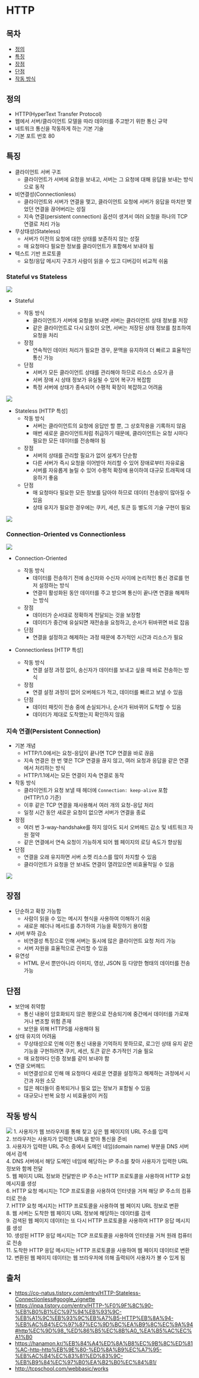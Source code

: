 # HTTP

## 목차

- [정의](#정의)
- [특징](#특징)
- [장점](#장점)
- [단점](#단점)
- [작동 방식](#작동-방식)

## 정의

- HTTP(HyperText Transfer Protocol)
- 웹에서 서버/클라이언트 모델을 따라 데이터를 주고받기 위한 통신 규약
- 네트워크 통신을 작동하게 하는 기본 기술
- 기본 포트 번호 80

## 특징

- 클라이언트 서버 구조
  - 클라이언트가 서버에 요청을 보내고, 서버는 그 요청에 대해 응답을 보내는 방식으로 동작
- 비연결성(Connectionless)
  - 클라이언트와 서버가 연결을 맺고, 클라이언트 요청에 서버가 응답을 마치만 맺었던 연결을 끊어버리는 성질
  - 지속 연결(persistent connection) 옵션이 생겨서 여러 요청을 하나의 TCP 연결로 처리 가능
- 무상태성(Stateless)
  - 서버가 이전의 요청에 대한 상태를 보존하지 않는 성질
  - 매 요청마다 필요한 정보를 클라이언트가 포함해서 보내야 됨
- 텍스트 기반 프로토콜
  - 요청/응답 메시지 구조가 사람이 읽을 수 있고 디버깅이 비교적 쉬움

### Stateful vs Stateless

<img src="./img/http/stateless-stateful.jpeg">

- Stateful

  - 작동 방식
    - 클라이언트가 서버에 요청을 보내면 서버는 클라이언트 상태 정보를 저장
    - 같은 클라이언트로 다시 요청이 오면, 서버는 저장된 상태 정보를 참조하여 요청을 처리
  - 장점
    - 연속적인 데이터 처리가 필요한 경우, 문맥을 유지하여 더 빠르고 효율적인 통신 가능
  - 단점
    - 서버가 모든 클라이언트 상태를 관리해야 하므로 리소스 소모가 큼
    - 서버 장애 시 상태 정보가 유실될 수 있어 복구가 복잡함
    - 특정 서버에 상태가 종속되어 수평적 확장이 복잡하고 어려움

<img src="./img/http/stateful.png">

- Stateless [HTTP 특성]
  - 작동 방식
    - 서버는 클라이언트의 요청에 응답만 할 뿐, 그 상호작용을 기록하지 않음
    - 매번 새로운 클라이언트처럼 취급하기 때문에, 클라이언트는 요청 시마다 필요한 모든 데이터를 전송해야 됨
  - 장점
    - 서버의 상태를 관리할 필요가 없어 설계가 단순함
    - 다른 서버가 즉시 요청을 이어받아 처리할 수 있어 장애로부터 자유로움
    - 서버를 자유롭게 늘릴 수 있어 수평적 확장에 용이하여 대규모 트래픽에 대응하기 좋음
  - 단점
    - 매 요청마다 필요한 모든 정보를 담아야 하므로 데이터 전송량이 많아질 수 있음
    - 상태 유지가 필요한 경우에는 쿠키, 세션, 토큰 등 별도의 기술 구현이 필요

<img src="./img/http/stateless.png">

### Connection-Oriented vs Connectionless

<img src="./img/http/connectionless.jpeg">

- Connection-Oriented

  - 작동 방식
    - 데이터를 전송하기 전에 송신자와 수신자 사이에 논리적인 통신 경로를 먼저 설정하는 방식
    - 연결이 활성화된 동안 데이터를 주고 받으며 통신이 끝나면 연결을 해제하는 방식
  - 장점
    - 데이터가 순서대로 정확하게 전달되는 것을 보장함
    - 데이터가 중간에 유실되면 재전송을 요청하고, 순서가 뒤바뀌면 바로 잡음
  - 단점
    - 연결을 설정하고 해제하는 과정 때문에 추가적인 시간과 리소스가 필요

- Connectionless [HTTP 특성]

  - 작동 방식
    - 연결 설정 과정 없이, 송신자가 데이터를 보내고 싶을 때 바로 전송하는 방식
  - 장점
    - 연결 설정 과정이 없어 오버헤드가 적고, 데이터를 빠르고 보낼 수 있음
  - 단점
    - 데이터 패킷이 전송 중에 손실되거나, 순서가 뒤바뀌어 도착할 수 있음
    - 데이터가 제대로 도착했는지 확인하지 않음

### 지속 연결(Persistent Connection)

- 기본 개념
  - HTTP/1.0에서는 요청-응답이 끝나면 TCP 연결을 바로 끊음
  - 지속 연결은 한 번 맺은 TCP 연결을 끊지 않고, 여러 요청과 응답을 같은 연결에서 처리하는 방식
  - HTTP/1.1에서는 모든 연결이 지속 연결로 동작
- 작동 방식
  - 클라이언트가 요청 보낼 때 헤더에 `Connection: keep-alive` 포함 (HTTP/1.0 기준)
  - 이후 같은 TCP 연결을 재사용해서 여러 개의 요청-응답 처리
  - 일정 시간 동안 새로운 요청이 없으면 서버가 연결을 종료
- 장점
  - 여러 번 3-way-handshake를 하지 않아도 되서 오버헤드 감소 및 네트워크 자원 절약
  - 같은 연결에서 연속 요청이 가능하게 되어 웹 페이지의 로딩 속도가 향상됨
- 단점
  - 연결을 오래 유지하면 서버 소켓 리소스를 많이 차지할 수 있음
  - 클라이언트가 요청을 안 보내도 연결이 열려있으면 비효율적일 수 있음

<img src="./img/http/persistent-connection.png">

## 장점

- 단순하고 확장 가능함
  - 사람이 읽을 수 있는 메시지 형식을 사용하여 이해하기 쉬움
  - 새로운 헤더나 메서드를 추가하여 기능을 확장하기 용이함
- 서버 부하 감소
  - 비연결성 특징으로 인해 서버는 동시에 많은 클라이언트 요청 처리 가능
  - 서버 자원을 효율적으로 관리할 수 있음
- 유연성
  - HTML 문서 뿐만아니라 이미지, 영상, JSON 등 다양한 형태의 데이터를 전송 가능

## 단점

- 보안에 취약함
  - 통신 내용이 암호화되지 않은 평문으로 전송되기에 중간에서 데이터를 가로채거나 변조할 위험 존재
  - 보안을 위해 HTTPS를 사용해야 됨
- 상태 유지의 어려움
  - 무상태성으로 인해 이전 통신 내용을 기억하지 못하므로, 로그인 상태 유지 같은 기능을 구현하려면 쿠키, 세션, 토큰 같은 추가적인 기술 필요
  - 매 요청마다 인증 정보를 같이 보내야 함
- 연결 오버헤드
  - 비연결성으로 인해 매 요청마다 새로운 연결을 설정하고 해제하는 과정에서 시간과 자원 소모
  - 많은 헤더들이 중복되거나 필요 없는 정보가 포함될 수 있음
  - 대규모나 반복 요청 시 비효율성이 커짐

## 작동 방식

<img src="./img/http/http-work.png">
1. 사용자가 웹 브라우저를 통해 찾고 싶은 웹 페이지의 URL 주소를 입력 <br>
2. 브라우저는 사용자가 입력한 URL을 받아 통신을 준비 <br>
3. 사용자가 입력한 URL 주소 중에서 도메인 네임(domain name) 부분을 DNS 서버에서 검색 <br>
4. DNS 서버에서 해당 도메인 네임에 해당하는 IP 주소를 찾아 사용자가 입력한 URL 정보와 함께 전달 <br>
5. 웹 페이지 URL 정보와 전달받은 IP 주소는 HTTP 프로토콜을 사용하여 HTTP 요청 메시지를 생성 <br>
6. HTTP 요청 메시지는 TCP 프로토콜을 사용하여 인터넷을 거쳐 해당 IP 주소의 컴퓨터로 전송 <br>
7. HTTP 요청 메시지는 HTTP 프로토콜을 사용하여 웹 페이지 URL 정보로 변환 <br>
8. 웹 서버는 도착한 웹 페이지 URL 정보에 해당하는 데이터를 검색 <br>
9. 검색된 웹 페이지 데이터는 또 다시 HTTP 프로토콜을 사용하여 HTTP 응답 메시지를 생성 <br>
10. 생성된 HTTP 응답 메시지는 TCP 프로토콜을 사용하여 인터넷을 거쳐 원래 컴퓨터로 전송 <br>
11. 도착한 HTTP 응답 메시지는 HTTP 프로토콜을 사용하여 웹 페이지 데이터로 변환 <br>
12. 변환된 웹 페이지 데이터는 웹 브라우저에 의해 출력되어 사용자가 볼 수 있게 됨 <br>

## 출처

- https://co-natus.tistory.com/entry/HTTP-Stateless-Connectionless#google_vignette
- https://inpa.tistory.com/entry/HTTP-%F0%9F%8C%90-%EB%B0%B1%EC%97%94%EB%93%9C-%EB%A1%9C%EB%93%9C%EB%A7%B5-HTTP%EB%8A%94-%EB%AC%B4%EC%97%87%EC%9D%BC%EA%B9%8C%EC%9A%94#http%EC%9D%98_%ED%86%B5%EC%8B%A0_%EA%B5%AC%EC%A1%B0
- https://hanamon.kr/%EB%84%A4%ED%8A%B8%EC%9B%8C%ED%81%AC-http-http%EB%9E%80-%ED%8A%B9%EC%A7%95-%EB%AC%B4%EC%83%81%ED%83%9C-%EB%B9%84%EC%97%B0%EA%B2%B0%EC%84%B1/
- http://tcpschool.com/webbasic/works
